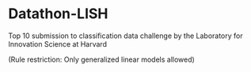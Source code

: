 # Datathon-LISH
Top 10 submission to classification data challenge by the Laboratory for Innovation Science at Harvard

(Rule restriction: Only generalized linear models allowed)
